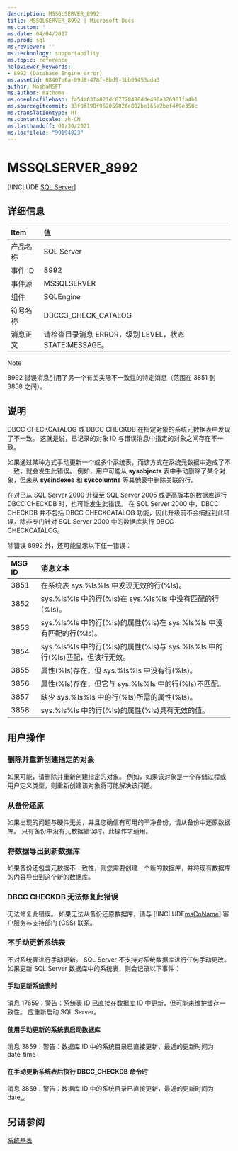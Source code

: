 ```yaml
---
description: MSSQLSERVER_8992
title: MSSQLSERVER_8992 | Microsoft Docs
ms.custom: ''
ms.date: 04/04/2017
ms.prod: sql
ms.reviewer: ''
ms.technology: supportability
ms.topic: reference
helpviewer_keywords:
- 8992 (Database Engine error)
ms.assetid: 68467e6a-09d8-478f-8bd9-3bb09453ada3
author: MashaMSFT
ms.author: mathoma
ms.openlocfilehash: fa54a631a021dc07728490dde490a326901fa4b1
ms.sourcegitcommit: 33f0f190f962059826e002be165a2bef4f9e350c
ms.translationtype: HT
ms.contentlocale: zh-CN
ms.lasthandoff: 01/30/2021
ms.locfileid: "99194023"
---
```

# <a name="mssqlserver_8992"></a>MSSQLSERVER_8992
 [!INCLUDE [SQL Server](../../includes/applies-to-version/sqlserver.md)]
  
## <a name="details"></a>详细信息  
  
|Item|值|
|:---|:---|
|产品名称|SQL Server|  
|事件 ID|8992|  
|事件源|MSSQLSERVER|  
|组件|SQLEngine|  
|符号名称|DBCC3_CHECK_CATALOG|  
|消息正文|请检查目录消息 ERROR，级别 LEVEL，状态 STATE:MESSAGE。|  

> [!NOTE]
> 8992 错误消息引用了另一个有关实际不一致性的特定消息（范围在 3851 到 3858 之间）。

## <a name="explanation"></a>说明  
DBCC CHECKCATALOG 或 DBCC CHECKDB 在指定对象的系统元数据表中发现了不一致。 这就是说，已记录的对象 ID 与错误消息中指定的对象之间存在不一致。  
  
如果通过某种方式手动更新一个或多个系统表，而该方式在系统元数据中造成了不一致，就会发生此错误。 例如，用户可能从 **sysobjects** 表中手动删除了某个对象，但未从 **sysindexes** 和 **syscolumns** 等其他表中删除关联的行。  
  
在对已从 SQL Server 2000 升级至 SQL Server 2005 或更高版本的数据库运行 DBCC CHECKDB 时，也可能发生此错误。 在 SQL Server 2000 中，DBCC CHECKDB 并不包括 DBCC CHECKCATALOG 功能，因此升级前不会捕捉到此错误，除非专门针对 SQL Server 2000 中的数据库执行 DBCC CHECKCATALOG。  
  
除错误 8992 外，还可能显示以下任一错误：  

|MSG ID|消息文本|
|:---|:---|
|3851|在系统表 sys.%ls%ls 中发现无效的行(%ls)。|
|3852|sys.%ls%ls 中的行(%ls)在 sys.%ls%ls 中没有匹配的行(%ls)。|
|3853|sys.%ls%ls 中的行(%ls)的属性(%ls)在 sys.%ls%ls 中没有匹配的行(%ls)。|
|3854|sys.%ls%ls 中的行(%ls)的属性(%ls)与 sys.%ls%ls 中的行(%ls)匹配，但该行无效。|
|3855|属性(%ls)存在，但 sys.%ls%ls 中没有行(%ls)。|
|3856|属性(%ls)存在，但它与 sys.%ls%ls 中的行(%ls)不匹配。|
|3857|缺少 sys.%ls%ls 中的行(%ls)所需的属性(%ls)。|
|3858|sys.%ls%ls 中的行(%ls)的属性(%ls)具有无效的值。|

## <a name="user-action"></a>用户操作  
  
### <a name="drop-and-re-create-the-specified-object"></a>删除并重新创建指定的对象  
如果可能，请删除并重新创建指定的对象。 例如，如果该对象是一个存储过程或用户定义类型，则重新创建该对象将可能解决该问题。  
  
### <a name="restore-from-backup"></a>从备份还原  
如果出现的问题与硬件无关，并且您确信有可用的干净备份，请从备份中还原数据库。 只有备份中没有元数据错误时，此操作才适用。  
  
### <a name="export-the-data-to-a-new-database"></a>将数据导出到新数据库  
如果备份还包含元数据不一致性，则您需要创建一个新的数据库，并将现有数据库的内容导出到这个新的数据库。  
  
### <a name="dbcc-checkdb-cannot-repair-this-error"></a>DBCC CHECKDB 无法修复此错误  
无法修复此错误。  如果无法从备份还原数据库，请与 [!INCLUDE[msCoName](../../includes/msconame-md.md)] 客户服务与支持部门 (CSS) 联系。  
  
### <a name="do-not-manually-update-system-tables"></a>不手动更新系统表  

不对系统表进行手动更新。 SQL Server 不支持对系统数据库进行任何手动更改。 如果更新 SQL Server 数据库中的系统表，则会记录以下事件：

#### <a name="when-a-system-table-is-manually-updated"></a>手动更新系统表时

消息 17659：警告：系统表 ID <id> 已直接在数据库 ID <id> 中更新，但可能未维护缓存一致性。 应重新启动 SQL Server。

#### <a name="starting-a-database-with-a-system-table-that-was-manually-updated"></a>使用手动更新的系统表启动数据库

消息 3859：警告：数据库 ID <id> 中的系统目录已直接更新，最近的更新时间为 date_time

#### <a name="when-you-execute-the-dbcc_checkdb-command-after-a-system-table-is-manually-updated"></a>在手动更新系统表后执行 DBCC_CHECKDB 命令时

消息 3859：警告：数据库 ID <id> 中的系统目录已直接更新，最近的更新时间为 date_。  

## <a name="see-also"></a>另请参阅

[系统基表](../system-tables/system-base-tables.md)
  
